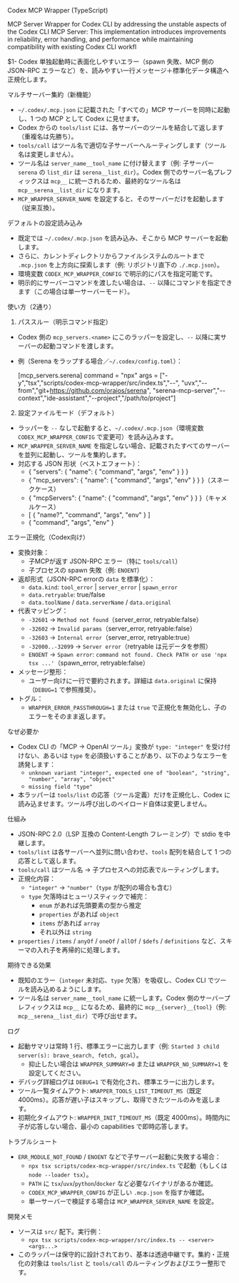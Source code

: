 Codex MCP Wrapper (TypeScript)

MCP Server Wrapper for Codex CLI by addressing the unstable aspects of the Codex CLI MCP Server: This implementation introduces improvements in reliability, error handling, and performance while maintaining compatibility with existing Codex CLI workfl

$1- Codex 単独起動時に表面化しやすいエラー（spawn 失敗、MCP 側の JSON-RPC エラーなど）を、読みやすい一行メッセージ＋標準化データ構造へ正規化します。

マルチサーバー集約（新機能）
- `~/.codex/.mcp.json` に記載された「すべての」MCP サーバーを同時に起動し、1 つの MCP として Codex に見せます。
- Codex からの `tools/list` には、各サーバーのツールを結合して返します（重複名は先勝ち）。
- `tools/call` はツール名で適切な子サーバーへルーティングします（ツール名は変更しません）。
- ツール名は `server_name__tool_name` に付け替えます（例: 子サーバー `serena` の `list_dir` は `serena__list_dir`）。Codex 側でのサーバー名プレフィックスは `mcp__` に統一されるため、最終的なツール名は `mcp__serena__list_dir` になります。
- `MCP_WRAPPER_SERVER_NAME` を設定すると、そのサーバーだけを起動します（従来互換）。

デフォルトの設定読み込み
- 既定では `~/.codex/.mcp.json` を読み込み、そこから MCP サーバーを起動します。
- さらに、カレントディレクトリからファイルシステムのルートまで `.mcp.json` を上方向に探索します（例: リポジトリ直下の `./.mcp.json`）。
- 環境変数 `CODEX_MCP_WRAPPER_CONFIG` で明示的にパスを指定可能です。
- 明示的にサーバーコマンドを渡したい場合は、`--` 以降にコマンドを指定できます（この場合は単一サーバーモード）。

使い方（2通り）
1) パススルー（明示コマンド指定）
- Codex 側の `mcp_servers.<name>` にこのラッパーを設定し、`--` 以降に実サーバーの起動コマンドを渡します。
- 例（Serena をラップする場合／`~/.codex/config.toml`）：

  [mcp_servers.serena]
  command = "npx"
  args = ["-y","tsx","scripts/codex-mcp-wrapper/src/index.ts","--",
           "uvx","--from","git+https://github.com/oraios/serena",
           "serena-mcp-server","--context","ide-assistant","--project","/path/to/project"]

2) 設定ファイルモード（デフォルト）
- ラッパーを `--` なしで起動すると、`~/.codex/.mcp.json`（環境変数 `CODEX_MCP_WRAPPER_CONFIG` で変更可）を読み込みます。
- `MCP_WRAPPER_SERVER_NAME` を指定しない場合、記載されたすべてのサーバーを並列に起動し、ツールを集約します。
- 対応する JSON 形状（ベストエフォート）：
  - { "servers": { "name": { "command", "args", "env" } } }
  - { "mcp_servers": { "name": { "command", "args", "env" } } }（スネークケース）
  - { "mcpServers": { "name": { "command", "args", "env" } } }（キャメルケース）
  - [ { "name?", "command", "args", "env" } ]
  - { "command", "args", "env" }

エラー正規化（Codex向け）
- 変換対象：
  - 子MCPが返す JSON-RPC エラー（特に `tools/call`）
  - 子プロセスの spawn 失敗（例: `ENOENT`）
- 返却形式（JSON-RPC errorの `data` を標準化）：
  - `data.kind`: `tool_error` | `server_error` | `spawn_error`
  - `data.retryable`: true/false
  - `data.toolName` / `data.serverName` / `data.original`
- 代表マッピング：
  - `-32601` → `Method not found`（server_error, retryable:false）
  - `-32602` → `Invalid params`（server_error, retryable:false）
  - `-32603` → `Internal error`（server_error, retryable:true）
  - `-32000..-32099` → `Server error`（retryable は元データを参照）
  - `ENOENT` → `Spawn error`: `command not found. Check PATH or use 'npx tsx ...'`（spawn_error, retryable:false）
- メッセージ整形：
  - ユーザー向けに一行で要約されます。詳細は `data.original` に保持（`DEBUG=1` で参照推奨）。
- トグル：
  - `WRAPPER_ERROR_PASSTHROUGH=1` または `true` で正規化を無効化し、子のエラーをそのまま返します。

なぜ必要か
- Codex CLI の「MCP → OpenAI ツール」変換が `type: "integer"` を受け付けない、あるいは `type` を必須扱いすることがあり、以下のようなエラーを誘発します：
  - `unknown variant "integer", expected one of "boolean", "string", "number", "array", "object"`
  - `missing field "type"`
- 本ラッパーは `tools/list` の応答（ツール定義）だけを正規化し、Codex に読み込ませます。ツール呼び出しのペイロード自体は変更しません。

仕組み
- JSON-RPC 2.0（LSP 互換の Content-Length フレーミング）で stdio を中継します。
- `tools/list` は各サーバーへ並列に問い合わせ、`tools` 配列を結合して 1 つの応答として返します。
- `tools/call` はツール名 → 子プロセスへの対応表でルーティングします。
- 正規化内容：
  - `"integer"` → `"number"`（`type` が配列の場合も含む）
  - `type` 欠落時はヒューリスティックで補完：
    - `enum` があれば先頭要素の型から推定
    - `properties` があれば `object`
    - `items` があれば `array`
    - それ以外は `string`
- `properties` / `items` / `anyOf` / `oneOf` / `allOf` / `$defs` / `definitions` など、スキーマの入れ子を再帰的に処理します。

期待できる効果
- 既知のエラー（`integer` 未対応、`type` 欠落）を吸収し、Codex CLI でツールを読み込めるようにします。
- ツール名は `server_name__tool_name` に統一します。Codex 側のサーバープレフィックスは `mcp__` になるため、最終的に `mcp__{server}__{tool}`（例: `mcp__serena__list_dir`）で呼び出せます。

ログ
- 起動サマリは常時 1 行、標準エラーに出力します（例: `Started 3 child server(s): brave_search, fetch, gcal`）。
  - 抑止したい場合は `WRAPPER_SUMMARY=0` または `WRAPPER_NO_SUMMARY=1` を設定してください。
- デバッグ詳細ログは `DEBUG=1` で有効化され、標準エラーに出力します。
- ツール一覧タイムアウト: `WRAPPER_TOOLS_LIST_TIMEOUT_MS`（既定 4000ms）。応答が遅い子はスキップし、取得できたツールのみを返します。
- 初期化タイムアウト: `WRAPPER_INIT_TIMEOUT_MS`（既定 4000ms）。時間内に子が応答しない場合、最小の capabilities で即時応答します。


トラブルシュート
- `ERR_MODULE_NOT_FOUND` / `ENOENT` などで子サーバー起動に失敗する場合：
  - `npx tsx scripts/codex-mcp-wrapper/src/index.ts` で起動（もしくは `node --loader tsx`）。
  - `PATH` に `tsx`/`uvx`/`python`/`docker` など必要なバイナリがあるか確認。
  - `CODEX_MCP_WRAPPER_CONFIG` が正しい `.mcp.json` を指すか確認。
  - 単一サーバーで検証する場合は `MCP_WRAPPER_SERVER_NAME` を設定。



開発メモ
- ソースは `src/` 配下。実行例：
  - `npx tsx scripts/codex-mcp-wrapper/src/index.ts -- <server> <args...>`
- このラッパーは保守的に設計されており、基本は透過中継です。集約・正規化の対象は `tools/list` と `tools/call` のルーティングおよびエラー整形です。
